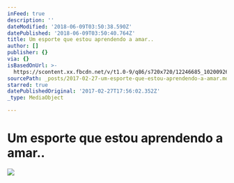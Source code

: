 ```yaml
---
inFeed: true
description: ''
dateModified: '2018-06-09T03:50:38.590Z'
datePublished: '2018-06-09T03:50:40.764Z'
title: Um esporte que estou aprendendo a amar..
author: []
publisher: {}
via: {}
isBasedOnUrl: >-
  https://scontent.xx.fbcdn.net/v/t1.0-9/q86/s720x720/12246685_10200926722445789_5075535459830802642_n.jpg?oh=1276fe0d094bdd6d5c4ac1f09df0f22f&oe=5929A843
sourcePath: _posts/2017-02-27-um-esporte-que-estou-aprendendo-a-amar.md
starred: true
datePublishedOriginal: '2017-02-27T17:56:02.352Z'
_type: MediaObject

---
```

# Um esporte que estou aprendendo a amar..
![](https://s3-us-west-2.amazonaws.com/the-grid-img/p/baaac9063ee4d725fa837cfa1c3a4eb90b88502b.jpg)